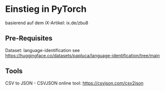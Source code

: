 # Einstieg in PyTorch
basierend auf dem iX-Artikel: ix.de/zbu8

## Pre-Requisites
Dataset: language-identification
see https://huggingface.co/datasets/papluca/language-identification/tree/main

## Tools

CSV to JSON - CSVJSON online tool: https://csvjson.com/csv2json